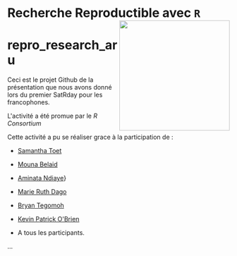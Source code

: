 # Recherche Reproductible avec `R` [<img src="https://satrdays.org/blog/mainimage-francophone.png" align="right" width="250">](https://satrdays.org/blog/2022/07/20/2022-francophone/#)

# repro_research_aru

Ceci est le projet Github de la présentation que nous avons donné lors du premier SatRday pour les francophones. 

L'activité a été promue par le *R Consortium*

Cette activité a pu se réaliser grace à la participation de :
* [Samantha Toet](https://twitter.com/samantha_toet?lang=en)
* [Mouna Belaid](https://twitter.com/mounaa_belaid?lang=en)
* [Aminata Ndiaye](https://twitter.com/aminata_fadl)}
* [Marie Ruth Dago](https://www.researchgate.net/profile/Marie-Dago)
* [Bryan Tegomoh](https://www.linkedin.com/in/bryan-tegomoh-md-mph-b0449b75/)
* [Kevin Patrick O'Brien](https://twitter.com/dragonflystats?lang=en)

* A tous les participants.

...



